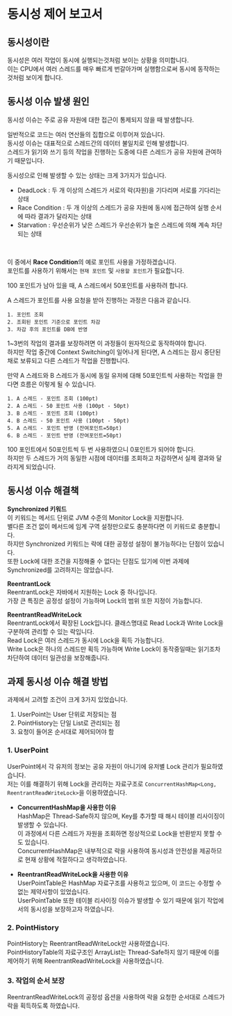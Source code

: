 # 동시성 제어 보고서

## 동시성이란
동시성은 여러 작업이 동시에 실행되는것처럼 보이는 상황을 의미합니다.  
이는 CPU에서 여러 스레드를 매우 빠르게 번갈아가며 실행함으로써 동시에 동작하는 것처럼 보이게 합니다.


## 동시성 이슈 발생 원인
동시성 이슈는 주로 공유 자원에 대한 접근이 통제되지 않을 때 발생합니다.  

일반적으로 코드는 여러 연산들의 집합으로 이루어져 있습니다.  
동시성 이슈는 대표적으로 스레드간의 데이터 불일치로 인해 발생합니다.  
스레드가 읽기와 쓰기 등의 작업을 진행하는 도중에 다른 스레드가 공유 자원에 관여하기 때문입니다.  

동시성으로 인해 발생할 수 있는 상태는 크게 3가지가 있습니다.
- DeadLock : 두 개 이상의 스레드가 서로의 락(자원)을 기다리며 서로를 기다리는 상태
- Race Condition : 두 개 이상의 스레드가 공유 자원에 동시에 접근하여 실행 순서에 따라 결과가 달라지는 상태
- Starvation : 우선순위가 낮은 스레드가 우선순위가 높은 스레드에 의해 계속 차단되는 상태

<br>

이 중에서 **Race Condition**의 예로 포인트 사용을 가정하겠습니다.  
포인트를 사용하기 위해서는 `현재 포인트` 및 `사용할 포인트`가 필요합니다.

100 포인트가 남아 있을 때, A 스레드에서 50포인트를 사용하려 합니다.  

A 스레드가 포인트를 사용 요청을 받아 진행하는 과정은 다음과 같습니다.  
```
1. 포인트 조회
2. 조회된 포인트 기준으로 포인트 차감
3. 차감 후의 포인트를 DB에 반영
```
1~3번의 작업의 결과를 보장하려면 이 과정들이 원자적으로 동작하여야 합니다.  
하지만 작업 중간에 Context Switching이 일어나게 된다면, A 스레드는 잠시 중단된 채로 보류되고 다른 스레드가 작업을 진행합니다.

만약 A 스레드와 B 스레드가 동시에 동일 유저에 대해 50포인트씩 사용하는 작업을 한다면 흐름은 이렇게 될 수 있습니다.  
```
1. A 스레드 - 포인트 조회 (100pt)
2. A 스레드 - 50 포인트 사용 (100pt - 50pt)
3. B 스레드 - 포인트 조회 (100pt)
4. B 스레드 - 50 포인트 사용 (100pt - 50pt)
5. A 스레드 - 포인트 반영 (잔여포인트=50pt)
6. B 스레드 - 포인트 반영 (잔여포인트=50pt)
```

100 포인트에서 50포인트씩 두 번 사용하였으니 0포인트가 되어야 합니다.  
하지만 두 스레드가 거의 동일한 시점에 데이터를 조회하고 차감하면서 실제 결과와 달라지게 되었습니다.  


## 동시성 이슈 해결책
**Synchronized 키워드**  
이 키워드는 메서드 단위로 JVM 수준의 Monitor Lock을 지원합니다.  
별다른 조건 없이 메서드에 임계 구역 설정만으로도 충분하다면 이 키워드로 충분합니다.  
하지만 Synchronized 키워드는 락에 대한 공정성 설정이 불가능하다는 단점이 있습니다.  
또한 Lock에 대한 조건을 지정해줄 수 없다는 단점도 있기에 이번 과제에 Synchronized를 고려하지는 않았습니다.  


**ReentrantLock**  
ReentrantLock은 자바에서 지원하는 Lock 중 하나입니다.  
가장 큰 특징은 공정성 설정이 가능하며 Lock의 범위 또한 지정이 가능합니다.  


**ReentrantReadWriteLock**  
ReentrantLock에서 확장된 Lock입니다. 클래스명대로 Read Lock과 Write Lock을 구분하여 관리할 수 있는 락입니다.  
Read Lock은 여러 스레드가 동시에 Lock을 획득 가능합니다.  
Write Lock은 하나의 스레드만 획득 가능하며 Write Lock이 동작중일때는 읽기조차 차단하여 데이터 일관성을 보장해줍니다.  



## 과제 동시성 이슈 해결 방법

과제에서 고려할 조건이 크게 3가지 있었습니다.
1. UserPoint는 User 단위로 저장되는 점
2. PointHistory는 단일 List로 관리되는 점
3. 요청이 들어온 순서대로 제어되어야 함 

### 1. UserPoint
UserPoint에서 각 유저의 정보는 공유 자원이 아니기에 유저별 Lock 관리가 필요하였습니다.  
저는 이를 해결하기 위해 Lock을 관리하는 자료구조로 `ConcurrentHashMap<Long, ReentrantReadWriteLock>`을 이용하였습니다.

- **ConcurrentHashMap을 사용한 이유**  
  HashMap은 Thread-Safe하지 않으며, Key를 추가할 때 해시 테이블 리사이징이 발생할 수 있습니다.  
  이 과정에서 다른 스레드가 자원을 조회하면 정상적으로 Lock을 반환받지 못할 수도 있습니다.  
  ConcurrentHashMap은 내부적으로 락을 사용하여 동시성과 안전성을 제공하므로 현재 상황에 적절하다고 생각하였습니다.  
  
- **ReentrantReadWriteLock을 사용한 이유**  
  UserPointTable은 HashMap 자료구조를 사용하고 있으며, 이 코드는 수정할 수 없는 제약사항이 있었습니다.  
  UserPointTable 또한 테이블 리사이징 이슈가 발생할 수 있기 때문에 읽기 작업에서의 동시성을 보장하고자 하였습니다.  

### 2. PointHistory
PointHistory는 ReentrantReadWriteLock만 사용하였습니다.  
PointHistoryTable의 자료구조인 ArrayList는 Thread-Safe하지 않기 때문에 이를 제어하기 위해 ReentrantReadWriteLock을 사용하였습니다.  


### 3. 작업의 순서 보장
ReentrantReadWriteLock의 공정성 옵션을 사용하여 락을 요청한 순서대로 스레드가 락을 획득하도록 하였습니다. 


